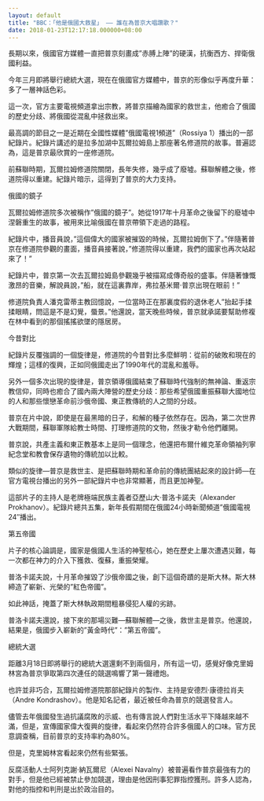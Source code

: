 ```yaml
---
layout: default
title: "BBC：「他是俄國大救星」 —— 誰在為普京大唱讚歌？"
date: 2018-01-23T12:17:18.000000+08:00
---
```


長期以來，俄國官方媒體一直把普京刻畫成”赤膊上陣”的硬漢，抗衡西方、捍衛俄國利益。

今年三月即將舉行總統大選，現在在俄國官方媒體中，普京的形像似乎再度升華：多了一層神話色彩。

這一次，官方主要電視頻道拿出宗教，將普京描繪為國家的救世主，他癒合了俄國的歷史分歧、將俄國從混亂中拯救出來。

最高調的節目之一是近期在全國性媒體”俄國電視1頻道”（Rossiya 1）播出的一部紀錄片。紀錄片講述的是拉多加湖中瓦爾拉姆島上那座著名修道院的故事。普遍認為，這是普京最欣賞的一座修道院。

前蘇聯時期，瓦爾拉姆修道院關閉，長年失修，幾乎成了廢墟。蘇聯解體之後，修道院得以重建。紀錄片暗示，這得到了普京的大力支持。

俄國的鏡子

瓦爾拉姆修道院多次被稱作”俄國的鏡子”。她從1917年十月革命之後留下的廢墟中涅磐重生的故事，被用來比喻俄國在普京帶領下走過的路程。

紀錄片中，播音員說，”這個偉大的國家被摧毀的時候，瓦爾拉姆倒下了。”伴隨著普京在修道院參觀的畫面，播音員接著說，”修道院得以重建，我們的國家也再次站起來了！”

紀錄片中，普京第一次去瓦爾拉姆島參觀幾乎被描寫成傳奇般的盛事。伴隨著慷慨激昂的音樂，解說員說，”船，就在這裏靠岸，弗拉基米爾·普京出現在眼前！”

修道院負責人潘克雷蒂主教回憶說，一位當時正在那裏度假的退休老人”抬起手揉揉眼睛，問這是不是幻覺，蜃景。”他還說，當天晚些時候，普京就承諾要幫助修複在林中看到的那個搖搖欲墜的隱居房。

今昔對比

紀錄片反覆強調的一個旋律是，修道院的今昔對比多麼鮮明：從前的破敗和現在的輝煌；這樣的復興，正如同俄國走出了1990年代的混亂和羞辱。

另外一個多次出現的旋律是，普京領導俄國結束了蘇聯時代強制的無神論、重返宗教信仰，同時也癒合了國內兩大陣營的歷史分歧：那些希望俄國重振蘇聯大國地位的人和那些懷戀革命前沙俄帝國、東正教傳統的人之間的分歧。

普京在片中說，即使是在最黑暗的日子，和解的種子依然存在。因為，第二次世界大戰期間，蘇聯軍隊給教士時間、打理修道院的文物，然後才勒令他們離開。

普京說，共產主義和東正教基本上是同一個理念，他還把布爾什維克革命領袖列寧紀念堂和教會保存遺物的傳統加以比較。

類似的旋律—普京是救世主、是把蘇聯時期和革命前的傳統團結起來的設計師—在官方電視台播出的另外一部紀錄片中也非常顯著，而且更加神聖。

這部片子的主持人是老牌極端民族主義者亞歷山大·普洛卡諾夫（Alexander Prokhanov）。紀錄片總共五集，新年長假期間在俄國24小時新聞頻道”俄國電視24″播出。

第五帝國

片子的核心論調是，國家是俄國人生活的神聖核心，她在歷史上屢次遭遇災難，每一次都在神力的介入下獲救、復蘇，重振榮耀。

普洛卡諾夫說，十月革命摧毀了沙俄帝國之後，創下這個奇蹟的是斯大林。斯大林締造了嶄新、光榮的”紅色帝國”。

如此神話，掩蓋了斯大林執政期間粗暴侵犯人權的劣跡。

普洛卡諾夫還說，接下來的那場災難—蘇聯解體—之後，救世主是普京。他還說，結果是，俄國步入嶄新的”黃金時代”：”第五帝國”。

總統大選

距離3月18日即將舉行的總統大選還剩不到兩個月，所有這一切，感覺好像克里姆林宮為普京爭取第四次連任的競選鳴響了第一聲禮炮。

也許並非巧合，瓦爾拉姆修道院那部紀錄片的製作、主持是安德烈·康德拉肖夫（Andre Kondrashov）。他是知名記者，最近被任命為普京的競選發言人。

儘管去年俄國發生過抗議腐敗的示威、也有傳言說人們對生活水平下降越來越不滿，但是，宣傳國家偉大復興的旋律，看起來仍然符合許多俄國人的口味。官方民意調查稱，目前普京的支持率約為80%。

但是，克里姆林宮看起來仍然有些緊張。

反腐活動人士阿列克謝·納瓦爾尼（Alexei Navalny）被普遍看作普京最強有力的對手，但是他已經被禁止參加競選，理由是他因刑事犯罪指控獲刑。許多人認為，對他的指控和判刑是出於政治目的。


